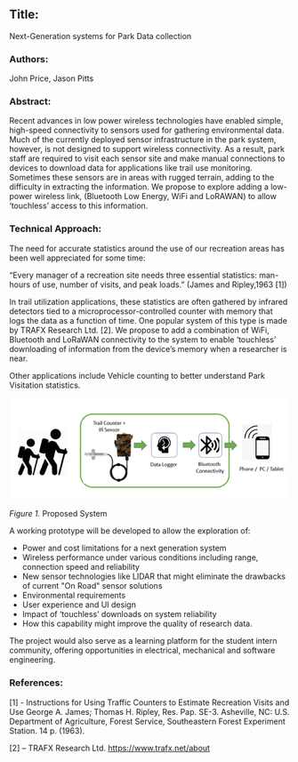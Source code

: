 ## Title: 
Next-Generation systems for Park Data collection

### Authors: 
John Price, Jason Pitts

### Abstract: 

Recent advances in low power wireless technologies have enabled simple, high-speed connectivity to sensors used for gathering environmental data. Much of the currently deployed sensor infrastructure in the park system, however, is not designed to support wireless connectivity. As a result, park staff are required to visit each sensor site and make manual connections to devices to download data for applications like trail use monitoring. Sometimes these sensors are in areas with rugged terrain, adding to the difficulty in extracting the information. We propose to explore adding a low-power wireless link, (Bluetooth Low Energy, WiFi and LoRAWAN) to allow ‘touchless’ access to this information. 

### Technical Approach: 
The need for accurate statistics around the use of our recreation areas has been well appreciated for some time:

“Every manager of a recreation site needs three essential statistics: man-hours of use, number of visits, and peak loads.” (James and Ripley,1963 [1])

In trail utilization applications, these statistics are often gathered by infrared detectors tied to a microprocessor-controlled counter with memory that logs the data as a function of time. One popular system of this type is made by TRAFX Research Ltd. [2]. We propose to add a combination of WiFi, Bluetooth and LoRaWAN connectivity to the system to enable ‘touchless’ downloading of information from the device’s memory when a researcher is near. 
 
Other applications include Vehicle counting to better understand Park Visitation statistics.

![System Schematic](Picture1.png)

*Figure 1.* Proposed System


A working prototype will be developed to allow the exploration of: 
- Power and cost limitations for a next generation system
- Wireless performance under various conditions including range, connection speed and reliability
- New sensor technologies like LIDAR that might eliminate the drawbacks of current "On Road" sensor solutions
- Environmental requirements 
- User experience and UI design 
- Impact of ‘touchless’ downloads on system reliability
- How this capability might improve the quality of research data.
  
The project would also serve as a learning platform for the student intern community, offering opportunities in electrical, mechanical and software engineering.

### References: 
[1] - Instructions for Using Traffic Counters to Estimate Recreation Visits and Use George A. James; Thomas H. Ripley, Res. Pap. SE-3. Asheville, NC: U.S. Department of Agriculture, Forest Service, Southeastern Forest Experiment Station. 14 p. (1963).

[2] – TRAFX Research Ltd. https://www.trafx.net/about
